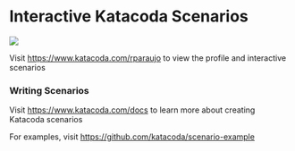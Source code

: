 # Interactive Katacoda Scenarios

[![](http://shields.katacoda.com/katacoda/rparaujo/count.svg)](https://www.katacoda.com/rparaujo "Get your profile on Katacoda.com")

Visit https://www.katacoda.com/rparaujo to view the profile and interactive scenarios

### Writing Scenarios
Visit https://www.katacoda.com/docs to learn more about creating Katacoda scenarios

For examples, visit https://github.com/katacoda/scenario-example
